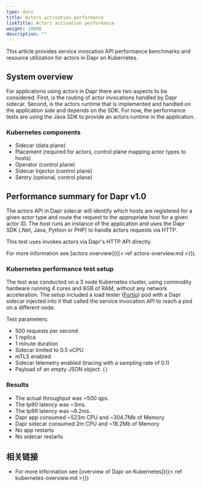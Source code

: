 ```yaml
---
type: docs
title: Actors activation performance
linkTitle: Actors activation performance
weight: 20000
description: ""
---
```


This article provides service invocation API performance benchmarks and resource utilization for actors in Dapr on Kubernetes.

## System overview

For applications using actors in Dapr there are two aspects to be considered. First, is the routing of actor invocations handled by Dapr sidecar. Second, is the actors runtime that is implemented and handled on the application side and depends on the SDK. For now, the performance tests are using the Java SDK to provide an actors runtime in the application.

### Kubernetes components

- Sidecar (data plane)
- Placement (required for actors, control plane mapping actor types to hosts)
- Operator (control plane)
- Sidecar Injector (control plane)
- Sentry (optional, control plane)

## Performance summary for Dapr v1.0

The actors API in Dapr sidecar will identify which hosts are registered for a given actor type and route the request to the appropriate host for a given actor ID. The host runs an instance of the application and uses the Dapr SDK (.Net, Java, Python or PHP) to handle actors requests via HTTP.

This test uses invokes actors via Dapr's HTTP API directly.

For more information see [actors overview]({{< ref actors-overview\.md >}}).

### Kubernetes performance test setup

The test was conducted on a 3 node Kubernetes cluster, using commodity hardware running 4 cores and 8GB of RAM, without any network acceleration.
The setup included a load tester ([Fortio](https://github.com/fortio/fortio)) pod with a Dapr sidecar injected into it that called the service invocation API to reach a pod on a different node.

Test parameters:

- 500 requests per second
- 1 replica
- 1 minute duration
- Sidecar limited to 0.5 vCPU
- mTLS enabled
- Sidecar telemetry enabled (tracing with a sampling rate of 0.1)
- Payload of an empty JSON object: `{}`

### Results

- The actual throughput was \~500 qps.
- The tp90 latency was \~3ms.
- The tp99 latency was \~6.2ms.
- Dapr app consumed \~523m CPU and \~304.7Mb of Memory
- Dapr sidecar consumed 2m CPU and \~18.2Mb of Memory
- No app restarts
- No sidecar restarts

## 相关链接

- For more information see [overview of Dapr on Kubernetes]({{< ref kubernetes-overview\.md >}})
